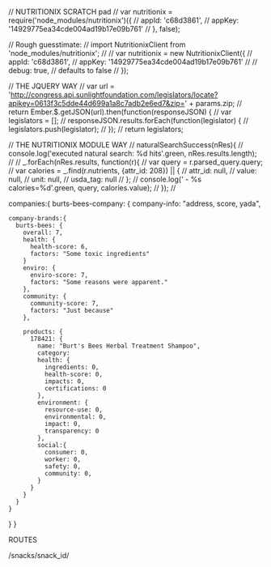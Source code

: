 // NUTRITIONIX SCRATCH pad
// var nutritionix = require('node_modules/nutritionix')({
//     appId: 'c68d3861',
//     appKey: '14929775ea34cde004ad19b17e09b761'
// }, false);

// Rough guesstimate:
// import NutritionixClient from 'node_modules/nutritionix';
//
// var nutritionix = new NutritionixClient({
//     appId: 'c68d3861',
//     appKey: '14929775ea34cde004ad19b17e09b761'
//     // debug: true, // defaults to false
// });



// THE JQUERY WAY
//   var url = 'http://congress.api.sunlightfoundation.com/legislators/locate?apikey=0613f3c5dde44d699a1a8c7adb2e6ed7&zip=' + params.zip;
//  return Ember.$.getJSON(url).then(function(responseJSON) {
//    var legislators = [];
//    responseJSON.results.forEach(function(legislator) {
//      legislators.push(legislator);
//    });
//  return legislators;

// THE NUTRITIONIX MODULE WAY
// naturalSearchSuccess(nRes){
//     console.log('executed natural search: %d hits'.green, nRes.results.length);
//
//     _.forEach(nRes.results, function(r){
//         var query = r.parsed_query.query;
//         var calories = _.find(r.nutrients, {attr_id: 208}) || {
//             attr_id: null,
//             value: null,
//             unit: null,
//             usda_tag: null
//         };
//         console.log(' - %s calories=%d'.green, query, calories.value);
//     });
//


companies:{
  burts-bees-company: {
    company-info: "address, score, yada",

    company-brands:{
      burts-bees: {
        overall: 7,
        health: {
          health-score: 6,
          factors: "Some toxic ingredients"
        }
        enviro: {
          enviro-score: 7,
          factors: "Some reasons were apparent."
        },
        community: {
          community-score: 7,
          factors: "Just because"
        },

        products: {
          178421: {
            name: "Burt's Bees Herbal Treatment Shampoo",
            category:
            health: {
              ingredients: 0,
              health-score: 0,
              impacts: 0,
              certifications: 0
            },
            environment: {
              resource-use: 0,
              environmental: 0,
              impact: 0,
              transparency: 0
            },
            social:{
              consumer: 0,
              worker: 0,
              safety: 0,
              community: 0,
            }
          }
        }
      }
    }
  }
}



ROUTES


/snacks/snack_id/
